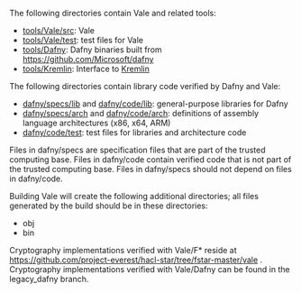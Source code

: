 The following directories contain Vale and related tools:

* [tools/Vale/src](./tools/Vale/src): Vale
* [tools/Vale/test](./tools/Vale/test): test files for Vale
* [tools/Dafny](./tools/Dafny): Dafny binaries built from https://github.com/Microsoft/dafny
* [tools/Kremlin](./tools/Kremlin): Interface to [Kremlin](https://www.github.com/FStarLang/Kremlin)

The following directories contain library code verified by Dafny and Vale:

* [dafny/specs/lib](./dafny/specs/lib) and [dafny/code/lib](./dafny/code/lib): general-purpose libraries for Dafny
* [dafny/specs/arch](./dafny/specs/arch) and [dafny/code/arch](./dafny/code/arch): definitions of assembly language architectures (x86, x64, ARM)
* [dafny/code/test](./dafny/code/test): test files for libraries and architecture code

Files in dafny/specs are specification files that are part of the trusted computing base.
Files in dafny/code contain verified code that is not part of the trusted computing base.
Files in dafny/specs should not depend on files in dafny/code.

Building Vale will create the following additional directories;
all files generated by the build should be in these directories:

* obj
* bin

Cryptography implementations verified with Vale/F* reside at https://github.com/project-everest/hacl-star/tree/fstar-master/vale .
Cryptography implementations verified with Vale/Dafny can be found in the legacy_dafny branch.
